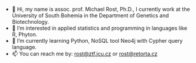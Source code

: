 - 👋 Hi, my name is assoc. prof. Michael Rost, Ph.D., I currently work at the University of South Bohemia in the Department of Genetics and Biotechnology.
- 👀 I’m interested in applied statistics and programming in languages like R, Phyton. 
- 🌱 I’m currently learning Python, NoSQL tool Neo4j with Cypher query language.
- 📫 You can reach me by: rost@ztf.jcu.cz or rost@retorta.cz

<!---
rostmichael/rostmichael is a ✨ special ✨ repository because its `README.md` (this file) appears on your GitHub profile.
You can click the Preview link to take a look at your changes.
--->
